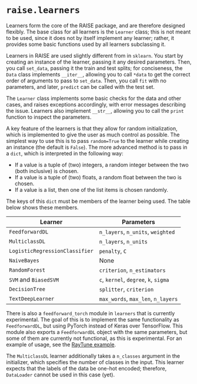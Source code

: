 # `raise.learners`

Learners form the core of the RAISE package, and are therefore designed flexibly. The base class for all learners is the `Learner` class; this is not meant to be used, since it does not by itself implement any learner; rather, it provides some basic functions used by all learners subclassing it.

Learners in RAISE are used slightly different from in `sklearn`. You start by creating an instance of the learner, passing it any desired parameters. Then, you call `set_data`, passing it the train and test splits; for conciseness, the `Data` class implements `__iter__`, allowing you to call `*data` to get the correct order of arguments to pass to `set_data`. Then, you call `fit` with no parameters, and later, `predict` can be called with the test set.

The `Learner` class implements some basic checks for the data and other cases, and raises exceptions accordingly, with error messages describing the issue. Learners also implement `__str__`, allowing you to call the `print` function to inspect the parameters.

A key feature of the learners is that they allow for random initialization, which is implemented to give the user as much control as possible. The simplest way to use this is to pass `random=True` to the learner while creating an instance (the default is `False`). The more advanced method is to pass in a `dict`, which is interpreted in the following way:

* If a value is a tuple of (two) integers, a random integer between the two (both inclusive) is chosen.
* If a value is a tuple of (two) floats, a random float between the two is chosen.
* If a value is a list, then one of the list items is chosen randomly.

The keys of this `dict` must be members of the learner being used. The table below shows these members.

| **Learner**                    | **Parameters**                        |
| ------------------------------ | ------------------------------------- |
| `FeedforwardDL`                | `n_layers`, `n_units`, `weighted`     |
| `MulticlassDL`                 | `n_layers`, `n_units`                 | 
| `LogisticRegressionClassifier` | `penalty`, `C`                        |
| `NaiveBayes`                   | None                                  |
| `RandomForest`                 | `criterion`, `n_estimators`           |
| `SVM` and `BiasedSVM`          | `c`, `kernel`, `degree`, `k`, `sigma` |
| `DecisionTree`                 | `splitter`, `criterion`               |
| `TextDeepLearner`              | `max_words`, `max_len`, `n_layers`    |

There is also a `feedforward_torch` module in `learners` that is currently experimental. The goal of this is to implement the same functionality as `FeedforwardDL`, but using PyTorch instead of Keras over TensorFlow. This module also exports a `FeedforwardDL` object with the same parameters, but some of them are currently not functional, as this is experimental. For an example of usage, see the [RayTune example](./raise_utils/examples/raytune.py).

The `MulticlassDL` learner additionally takes a `n_classes` argument in the initializer, which specifies the number of classes in the input. This learner expects that the labels of the data be one-hot encoded; therefore, `DataLoader` cannot be used in this case (yet).
